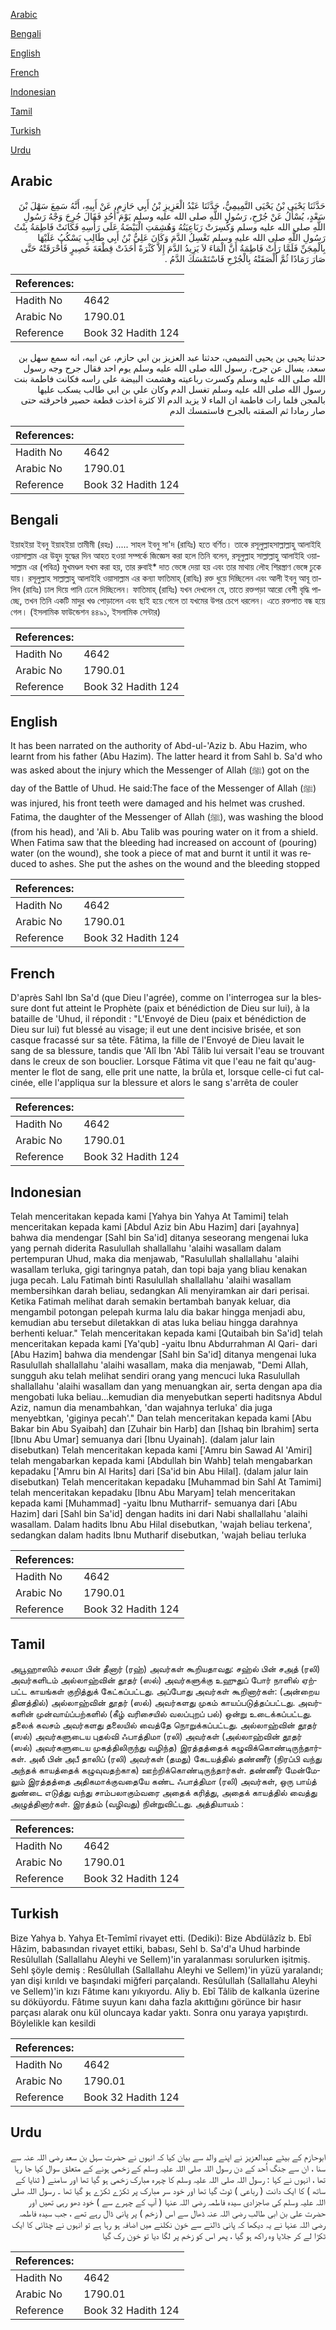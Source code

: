[Arabic](#arabic)

[Bengali](#bengali)

[English](#english)

[French](#french)

[Indonesian](#indonesian)

[Tamil](#tamil)

[Turkish](#turkish)

[Urdu](#urdu)

## Arabic


<div dir="rtl" lang="ar" style={{fontSize:'larger',backgroundColor:'#f8f9fa',padding:20}}>
حَدَّثَنَا يَحْيَى بْنُ يَحْيَى التَّمِيمِيُّ، حَدَّثَنَا عَبْدُ الْعَزِيزِ بْنُ أَبِي حَازِمٍ، عَنْ أَبِيهِ، أَنَّهُ سَمِعَ سَهْلَ بْنَ سَعْدٍ، يُسْأَلُ عَنْ جُرْحِ، رَسُولِ اللَّهِ صلى الله عليه وسلم يَوْمَ أُحُدٍ فَقَالَ جُرِحَ وَجْهُ رَسُولِ اللَّهِ صلى الله عليه وسلم وَكُسِرَتْ رَبَاعِيَتُهُ وَهُشِمَتِ الْبَيْضَةُ عَلَى رَأْسِهِ فَكَانَتْ فَاطِمَةُ بِنْتُ رَسُولِ اللَّهِ صلى الله عليه وسلم تَغْسِلُ الدَّمَ وَكَانَ عَلِيُّ بْنُ أَبِي طَالِبٍ يَسْكُبُ عَلَيْهَا بِالْمِجَنِّ فَلَمَّا رَأَتْ فَاطِمَةُ أَنَّ الْمَاءَ لاَ يَزِيدُ الدَّمَ إِلاَّ كَثْرَةً أَخَذَتْ قِطْعَةَ حَصِيرٍ فَأَحْرَقَتْهُ حَتَّى صَارَ رَمَادًا ثُمَّ أَلْصَقَتْهُ بِالْجُرْحِ فَاسْتَمْسَكَ الدَّمُ ‏.‏
</div>
<div style={{backgroundColor:'#f8f9fa',padding:20, marginBottom: 10}}><table> <thead> <tr> <th>References:</th> <th></th> </tr> </thead> <tbody><tr><td>Hadith No</td><td>4642</td></tr><tr><td>Arabic No</td><td>1790.01</td></tr><tr><td>Reference</td><td>Book 32 Hadith 124</td></tr></tbody></table></div>


<div dir="rtl" lang="ar" style={{fontSize:'larger',backgroundColor:'#f8f9fa',padding:20}}>
حدثنا يحيى بن يحيى التميمي، حدثنا عبد العزيز بن ابي حازم، عن ابيه، انه سمع سهل بن سعد، يسال عن جرح، رسول الله صلى الله عليه وسلم يوم احد فقال جرح وجه رسول الله صلى الله عليه وسلم وكسرت رباعيته وهشمت البيضة على راسه فكانت فاطمة بنت رسول الله صلى الله عليه وسلم تغسل الدم وكان علي بن ابي طالب يسكب عليها بالمجن فلما رات فاطمة ان الماء لا يزيد الدم الا كثرة اخذت قطعة حصير فاحرقته حتى صار رمادا ثم الصقته بالجرح فاستمسك الدم
</div>
<div style={{backgroundColor:'#f8f9fa',padding:20, marginBottom: 10}}><table> <thead> <tr> <th>References:</th> <th></th> </tr> </thead> <tbody><tr><td>Hadith No</td><td>4642</td></tr><tr><td>Arabic No</td><td>1790.01</td></tr><tr><td>Reference</td><td>Book 32 Hadith 124</td></tr></tbody></table></div>

## Bengali


<div dir="ltr" lang="bn" style={{fontSize:'larger',backgroundColor:'#f8f9fa',padding:20}}>
ইয়াহইয়া ইবনু ইয়াহইয়া তামীমী (রহঃ) ..... সাহল ইবনু সা'দ (রাযিঃ) হতে বর্ণিত। তাকে রসূলুল্লাহসাল্লাল্লাহু আলাইহি ওয়াসাল্লাম এর উহুদ যুদ্ধের দিন আহত হওয়া সম্পর্কে জিজ্ঞেস করা হলে তিনি বলেন, রসূলুল্লাহ সাল্লাল্লাহু আলাইহি ওয়াসাল্লাম এর (পবিত্র) মুখমণ্ডল যখম করা হয়, তার রুবাই* দাত ভেঙ্গে দেয়া হয় এবং তার মাথায় লৌহ শিরস্ত্রাণ ভেঙ্গে ঢুকে যায়। রসূলুল্লাহ সাল্লাল্লাহু আলাইহি ওয়াসাল্লাম এর কন্যা ফাতিমাহ্ (রাযিঃ) রক্ত ধুয়ে দিচ্ছিলেন এবং আলী ইবনু আবূ তালিব (রাযিঃ) ঢাল দিয়ে পানি ঢেলে দিচ্ছিলেন। ফাতিমাহ্ (রাযিঃ) যখন দেখলেন যে, তাতে রক্তপড়া আরো বেশী বৃদ্ধি পাচ্ছে, তখন তিনি একটি মাদুর খণ্ড পোড়ালেন এবং ছাই হয়ে গেলে তা যখমের উপর চেপে ধরলেন। এতে রক্তপাত বন্ধ হয়ে গেল। (ইসলামিক ফাউন্ডেশন ৪৪৯১, ইসলামিক সেন্টার)
</div>
<div style={{backgroundColor:'#f8f9fa',padding:20, marginBottom: 10}}><table> <thead> <tr> <th>References:</th> <th></th> </tr> </thead> <tbody><tr><td>Hadith No</td><td>4642</td></tr><tr><td>Arabic No</td><td>1790.01</td></tr><tr><td>Reference</td><td>Book 32 Hadith 124</td></tr></tbody></table></div>

## English


<div dir="ltr" lang="en" style={{fontSize:'larger',backgroundColor:'#f8f9fa',padding:20}}>
It has been narrated on the authority of Abd-ul-'Aziz b. Abu Hazim, who learnt from his father (Abu Hazim). The latter heard it from Sahl b. Sa'd who was asked about the injury which the Messenger of Allah (ﷺ) got on the day of the Battle of Uhud. He said:The face of the Messenger of Allah (ﷺ) was injured, his front teeth were damaged and his helmet was crushed. Fatima, the daughter of the Messenger of Allah (ﷺ), was washing the blood (from his head), and 'Ali b. Abu Talib was pouring water on it from a shield. When Fatima saw that the bleeding had increased on account of (pouring) water (on the wound), she took a piece of mat and burnt it until it was reduced to ashes. She put the ashes on the wound and the bleeding stopped
</div>
<div style={{backgroundColor:'#f8f9fa',padding:20, marginBottom: 10}}><table> <thead> <tr> <th>References:</th> <th></th> </tr> </thead> <tbody><tr><td>Hadith No</td><td>4642</td></tr><tr><td>Arabic No</td><td>1790.01</td></tr><tr><td>Reference</td><td>Book 32 Hadith 124</td></tr></tbody></table></div>

## French


<div dir="ltr" lang="fr" style={{fontSize:'larger',backgroundColor:'#f8f9fa',padding:20}}>
D'après Sahl Ibn Sa'd (que Dieu l'agrée), comme on l'interrogea sur la blessure dont fut atteint le Prophète (paix et bénédiction de Dieu sur lui), à la bataille de 'Uhud, il répondit : "L'Envoyé de Dieu (paix et bénédiction de Dieu sur lui) fut blessé au visage; il eut une dent incisive brisée, et son casque fracassé sur sa tête. Fâtima, la fille de l'Envoyé de Dieu lavait le sang de sa blessure, tandis que 'Alî Ibn 'Abî Tâlib lui versait l'eau se trouvant dans le creux de son bouclier. Lorsque Fâtima vit que l'eau ne fait qu'augmenter le flot de sang, elle prit une natte, la brûla et, lorsque celle-ci fut calcinée, elle l'appliqua sur la blessure et alors le sang s'arrêta de couler
</div>
<div style={{backgroundColor:'#f8f9fa',padding:20, marginBottom: 10}}><table> <thead> <tr> <th>References:</th> <th></th> </tr> </thead> <tbody><tr><td>Hadith No</td><td>4642</td></tr><tr><td>Arabic No</td><td>1790.01</td></tr><tr><td>Reference</td><td>Book 32 Hadith 124</td></tr></tbody></table></div>

## Indonesian


<div dir="ltr" lang="id" style={{fontSize:'larger',backgroundColor:'#f8f9fa',padding:20}}>
Telah menceritakan kepada kami [Yahya bin Yahya At Tamimi] telah menceritakan kepada kami [Abdul Aziz bin Abu Hazim] dari [ayahnya] bahwa dia mendengar [Sahl bin Sa'id] ditanya seseorang mengenai luka yang pernah diderita Rasulullah shallallahu 'alaihi wasallam dalam pertempuran Uhud, maka dia menjawab, "Rasulullah shallallahu 'alaihi wasallam terluka, gigi taringnya patah, dan topi baja yang bliau kenakan juga pecah. Lalu Fatimah binti Rasulullah shallallahu 'alaihi wasallam membersihkan darah beliau, sedangkan Ali menyiramkan air dari perisai. Ketika Fatimah melihat darah semakin bertambah banyak keluar, dia mengambil potongan pelepah kurma lalu dia bakar hingga menjadi abu, kemudian abu tersebut diletakkan di atas luka beliau hingga darahnya berhenti keluar." Telah menceritakan kepada kami [Qutaibah bin Sa'id] telah menceritakan kepada kami [Ya'qub] -yaitu Ibnu Abdurrahman Al Qari- dari [Abu Hazim] bahwa dia mendengar [Sahl bin Sa'id] ditanya mengenai luka Rasulullah shallallahu 'alaihi wasallam, maka dia menjawab, "Demi Allah, sungguh aku telah melihat sendiri orang yang mencuci luka Rasulullah shallallahu 'alaihi wasallam dan yang menuangkan air, serta dengan apa dia mengobati luka beliau...kemudian dia menyebutkan seperti haditsnya Abdul Aziz, namun dia menambahkan, 'dan wajahnya terluka' dia juga menyebtkan, 'giginya pecah'." Dan telah menceritakan kepada kami [Abu Bakar bin Abu Syaibah] dan [Zuhair bin Harb] dan [Ishaq bin Ibrahim] serta [Ibnu Abu Umar] semuanya dari [Ibnu Uyainah]. (dalam jalur lain disebutkan) Telah menceritakan kepada kami ['Amru bin Sawad Al 'Amiri] telah mengabarkan kepada kami [Abdullah bin Wahb] telah mengabarkan kepadaku ['Amru bin Al Harits] dari [Sa'id bin Abu Hilal]. (dalam jalur lain disebutkan) Telah menceritakan kepadaku [Muhammad bin Sahl At Tamimi] telah menceritakan kepadaku [Ibnu Abu Maryam] telah menceritakan kepada kami [Muhammad] -yaitu Ibnu Mutharrif- semuanya dari [Abu Hazim] dari [Sahl bin Sa'id] dengan hadits ini dari Nabi shallallahu 'alaihi wasallam. Dalam hadits Ibnu Abu Hilal disebutkan, 'wajah beliau terkena', sedangkan dalam hadits Ibnu Mutharif disebutkan, 'wajah beliau terluka
</div>
<div style={{backgroundColor:'#f8f9fa',padding:20, marginBottom: 10}}><table> <thead> <tr> <th>References:</th> <th></th> </tr> </thead> <tbody><tr><td>Hadith No</td><td>4642</td></tr><tr><td>Arabic No</td><td>1790.01</td></tr><tr><td>Reference</td><td>Book 32 Hadith 124</td></tr></tbody></table></div>

## Tamil


<div dir="ltr" lang="ta" style={{fontSize:'larger',backgroundColor:'#f8f9fa',padding:20}}>
அபூஹாஸிம் சலமா பின் தீனார் (ரஹ்) அவர்கள் கூறியதாவது: சஹ்ல் பின் சஅத் (ரலி) அவர்களிடம் அல்லாஹ்வின் தூதர் (ஸல்) அவர்களுக்கு உஹுதுப் போர் நாளில் ஏற்பட்ட காயங்கள் குறித்துக் கேட்கப்பட்டது. அப்போது அவர்கள் கூறினார்கள்: (அன்றைய தினத்தில்) அல்லாஹ்வின் தூதர் (ஸல்) அவர்களது முகம் காயப்படுத்தப்பட்டது. அவர்களின் முன்வாய்ப்பற்களில் (கீழ் வரிசையில் வலப்புறப் பல்) ஒன்று உடைக்கப்பட்டது. தலைக் கவசம் அவர்களது தலையில் வைத்தே நொறுக்கப்பட்டது. அல்லாஹ்வின் தூதர் (ஸல்) அவர்களுடைய புதல்வி ஃபாத்திமா (ரலி) அவர்கள் (அல்லாஹ்வின் தூதர் (ஸல்) அவர்களுடைய முகத்திலிருந்து வழிந்த) இரத்தத்தைக் கழுவிக்கொண்டிருந்தார்கள். அலீ பின் அபீ தாலிப் (ரலி) அவர்கள் (தமது) கேடயத்தில் தண்ணீர் (நிரப்பி வந்து அந்தக் காயத்தைக் கழுவுவதற்காக) ஊற்றிக்கொண்டிருந்தார்கள். தண்ணீர் மேன்மேலும் இரத்தத்தை அதிகமாக்குவதையே கண்ட ஃபாத்திமா (ரலி) அவர்கள், ஒரு பாய்த் துண்டை எடுத்து வந்து சாம்பலாகும்வரை அதைக் கரித்து, அதைக் காயத்தில் வைத்து அழுத்தினார்கள். இரத்தம் (வழிவது) நின்றுவிட்டது. அத்தியாயம் :
</div>
<div style={{backgroundColor:'#f8f9fa',padding:20, marginBottom: 10}}><table> <thead> <tr> <th>References:</th> <th></th> </tr> </thead> <tbody><tr><td>Hadith No</td><td>4642</td></tr><tr><td>Arabic No</td><td>1790.01</td></tr><tr><td>Reference</td><td>Book 32 Hadith 124</td></tr></tbody></table></div>

## Turkish


<div dir="ltr" lang="tr" style={{fontSize:'larger',backgroundColor:'#f8f9fa',padding:20}}>
Bize Yahya b. Yahya Et-Temîmî rivayet etti. (Dediki): Bize Abdülâzîz b. Ebî Hâzim, babasından rivayet ettiki, babası, Sehl b. Sa'd'a Uhud harbinde Resûlullah (Sallallahu Aleyhi ve Sellem)'in yaralanması sorulurken işitmiş. Sehl şöyle demiş : Resûlullah (Sallallahu Aleyhi ve Sellem)'in yüzü yaralandı; yan dişi kırıldı ve başındaki miğferi parçalandı. Resûlullah (Sallallahu Aleyhi ve Sellem)'in kızı Fâtıme kanı yıkıyordu. Aliy b. Ebî Tâlib de kalkanla üzerine su döküyordu. Fâtıme suyun kanı daha fazla akıttığını görünce bir hasır parçası alarak onu kül oluncaya kadar yaktı. Sonra onu yaraya yapıştırdı. Böylelikle kan kesildi
</div>
<div style={{backgroundColor:'#f8f9fa',padding:20, marginBottom: 10}}><table> <thead> <tr> <th>References:</th> <th></th> </tr> </thead> <tbody><tr><td>Hadith No</td><td>4642</td></tr><tr><td>Arabic No</td><td>1790.01</td></tr><tr><td>Reference</td><td>Book 32 Hadith 124</td></tr></tbody></table></div>

## Urdu


<div dir="rtl" lang="ur" style={{fontSize:'larger',backgroundColor:'#f8f9fa',padding:20}}>
ابوحازم کے بیٹے عبدالعزیز نے اپنے والد سے بیان کیا کہ انہوں نے حضرت سہل بن سعد رضی اللہ عنہ سے سنا ، ان سے جنگ اُحد کے دن رسول اللہ صلی اللہ علیہ وسلم کے زخمی ہونے کے متعلق سوال کیا جا رہا تھا ، انہوں نے کہا : رسول اللہ صلی اللہ علیہ وسلم کا چہرہ مبارک زخمی ہو گیا تھا اور سامنے ( ثنایا کے ساتھ ) کا ایک دانت ( رباعی ) ٹوٹ گیا تھا اور خود سر مبارک پر ٹکڑے ٹکڑے ہو گیا تھا ۔ رسول اللہ صلی اللہ علیہ وسلم کی صاجزادی سیدہ فاطمہ رضی اللہ عنہا ( آپ کے چہرے سے ) خود دھو رہی تھیں اور حضرت علی بن ابی طالب رضی اللہ عنہ ڈھال سے اس ( زخم ) پر پانی ڈال رہے تھے ، جب سیدہ فاطمہ رضی اللہ عنہا نے یہ دیکھا کہ پانی ڈالنے سے خون نکلنے میں اضافہ ہو رہا ہے تو انہوں نے چٹائی کا ایک ٹکڑا لے کر جلایا وہ راکھ ہو گیا ، پھر اس کو زخم پر لگا دیا تو خون رک گیا
</div>
<div style={{backgroundColor:'#f8f9fa',padding:20, marginBottom: 10}}><table> <thead> <tr> <th>References:</th> <th></th> </tr> </thead> <tbody><tr><td>Hadith No</td><td>4642</td></tr><tr><td>Arabic No</td><td>1790.01</td></tr><tr><td>Reference</td><td>Book 32 Hadith 124</td></tr></tbody></table></div>